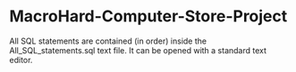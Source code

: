 # MacroHard-Computer-Store-Project

All SQL statements are contained (in order) inside the All_SQL_statements.sql text file. It can be opened with a standard text editor.
